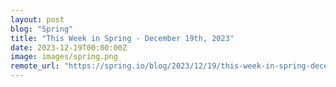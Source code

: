 ```yaml
---
layout: post
blog: "Spring"
title: "This Week in Spring - December 19th, 2023"
date: 2023-12-19T00:00:00Z
image: images/spring.png
remote_url: "https://spring.io/blog/2023/12/19/this-week-in-spring-december-19th-2023"
---
```


